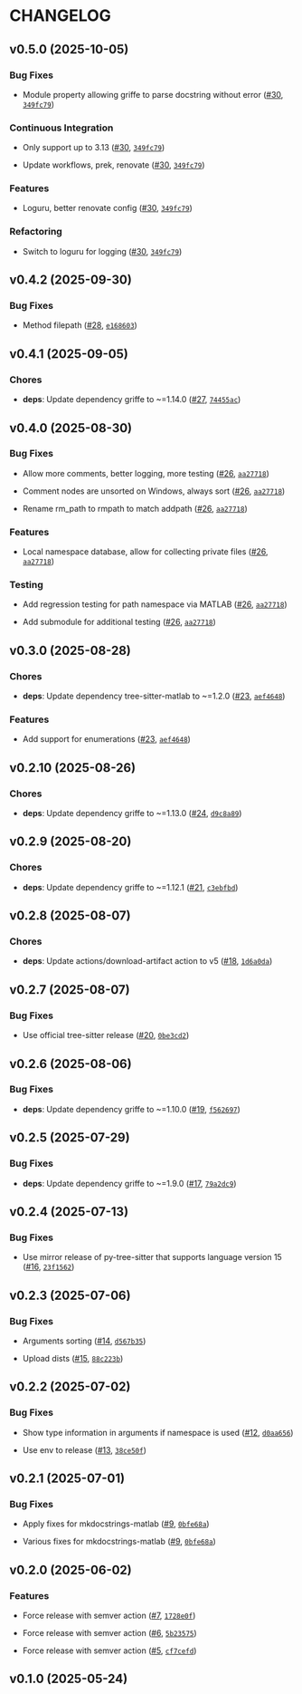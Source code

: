 # CHANGELOG


## v0.5.0 (2025-10-05)

### Bug Fixes

- Module property allowing griffe to parse docstring without error
  ([#30](https://github.com/watermarkhu/maxx/pull/30),
  [`349fc79`](https://github.com/watermarkhu/maxx/commit/349fc793acfbd1136210a20504e7ce5e9f1269d6))

### Continuous Integration

- Only support up to 3.13 ([#30](https://github.com/watermarkhu/maxx/pull/30),
  [`349fc79`](https://github.com/watermarkhu/maxx/commit/349fc793acfbd1136210a20504e7ce5e9f1269d6))

- Update workflows, prek, renovate ([#30](https://github.com/watermarkhu/maxx/pull/30),
  [`349fc79`](https://github.com/watermarkhu/maxx/commit/349fc793acfbd1136210a20504e7ce5e9f1269d6))

### Features

- Loguru, better renovate config ([#30](https://github.com/watermarkhu/maxx/pull/30),
  [`349fc79`](https://github.com/watermarkhu/maxx/commit/349fc793acfbd1136210a20504e7ce5e9f1269d6))

### Refactoring

- Switch to loguru for logging ([#30](https://github.com/watermarkhu/maxx/pull/30),
  [`349fc79`](https://github.com/watermarkhu/maxx/commit/349fc793acfbd1136210a20504e7ce5e9f1269d6))


## v0.4.2 (2025-09-30)

### Bug Fixes

- Method filepath ([#28](https://github.com/watermarkhu/maxx/pull/28),
  [`e168603`](https://github.com/watermarkhu/maxx/commit/e1686035769c3401436a7ffd4c11bf7f5c05494c))


## v0.4.1 (2025-09-05)

### Chores

- **deps**: Update dependency griffe to ~=1.14.0
  ([#27](https://github.com/watermarkhu/maxx/pull/27),
  [`74455ac`](https://github.com/watermarkhu/maxx/commit/74455ac18c427ed50c9ed7983614ff3e1607757b))


## v0.4.0 (2025-08-30)

### Bug Fixes

- Allow more comments, better logging, more testing
  ([#26](https://github.com/watermarkhu/maxx/pull/26),
  [`aa27718`](https://github.com/watermarkhu/maxx/commit/aa27718e9242d62871838752d61f5cbb9111d043))

- Comment nodes are unsorted on Windows, always sort
  ([#26](https://github.com/watermarkhu/maxx/pull/26),
  [`aa27718`](https://github.com/watermarkhu/maxx/commit/aa27718e9242d62871838752d61f5cbb9111d043))

- Rename rm_path to rmpath to match addpath ([#26](https://github.com/watermarkhu/maxx/pull/26),
  [`aa27718`](https://github.com/watermarkhu/maxx/commit/aa27718e9242d62871838752d61f5cbb9111d043))

### Features

- Local namespace database, allow for collecting private files
  ([#26](https://github.com/watermarkhu/maxx/pull/26),
  [`aa27718`](https://github.com/watermarkhu/maxx/commit/aa27718e9242d62871838752d61f5cbb9111d043))

### Testing

- Add regression testing for path namespace via MATLAB
  ([#26](https://github.com/watermarkhu/maxx/pull/26),
  [`aa27718`](https://github.com/watermarkhu/maxx/commit/aa27718e9242d62871838752d61f5cbb9111d043))

- Add submodule for additional testing ([#26](https://github.com/watermarkhu/maxx/pull/26),
  [`aa27718`](https://github.com/watermarkhu/maxx/commit/aa27718e9242d62871838752d61f5cbb9111d043))


## v0.3.0 (2025-08-28)

### Chores

- **deps**: Update dependency tree-sitter-matlab to ~=1.2.0
  ([#23](https://github.com/watermarkhu/maxx/pull/23),
  [`aef4648`](https://github.com/watermarkhu/maxx/commit/aef4648603ba1f45e78cd7274a5f502785dde765))

### Features

- Add support for enumerations ([#23](https://github.com/watermarkhu/maxx/pull/23),
  [`aef4648`](https://github.com/watermarkhu/maxx/commit/aef4648603ba1f45e78cd7274a5f502785dde765))


## v0.2.10 (2025-08-26)

### Chores

- **deps**: Update dependency griffe to ~=1.13.0
  ([#24](https://github.com/watermarkhu/maxx/pull/24),
  [`d9c8a89`](https://github.com/watermarkhu/maxx/commit/d9c8a895a7c6d5105207f124aec10e54ee1a5d07))


## v0.2.9 (2025-08-20)

### Chores

- **deps**: Update dependency griffe to ~=1.12.1
  ([#21](https://github.com/watermarkhu/maxx/pull/21),
  [`c3ebfbd`](https://github.com/watermarkhu/maxx/commit/c3ebfbda07d4ff9602524811d4354cb29d834dd0))


## v0.2.8 (2025-08-07)

### Chores

- **deps**: Update actions/download-artifact action to v5
  ([#18](https://github.com/watermarkhu/maxx/pull/18),
  [`1d6a0da`](https://github.com/watermarkhu/maxx/commit/1d6a0da2e0f864b3306e9437e018403804e29c75))


## v0.2.7 (2025-08-07)

### Bug Fixes

- Use official tree-sitter release ([#20](https://github.com/watermarkhu/maxx/pull/20),
  [`0be3cd2`](https://github.com/watermarkhu/maxx/commit/0be3cd2bd5d57fdb37faffb2ec8d29b8ce9e8329))


## v0.2.6 (2025-08-06)

### Bug Fixes

- **deps**: Update dependency griffe to ~=1.10.0
  ([#19](https://github.com/watermarkhu/maxx/pull/19),
  [`f562697`](https://github.com/watermarkhu/maxx/commit/f562697093565ce5630adc94b5fe324d11f6bb34))


## v0.2.5 (2025-07-29)

### Bug Fixes

- **deps**: Update dependency griffe to ~=1.9.0 ([#17](https://github.com/watermarkhu/maxx/pull/17),
  [`79a2dc9`](https://github.com/watermarkhu/maxx/commit/79a2dc92cd54f7548abead153e4f8242c81f71bf))


## v0.2.4 (2025-07-13)

### Bug Fixes

- Use mirror release of py-tree-sitter that supports language version 15
  ([#16](https://github.com/watermarkhu/maxx/pull/16),
  [`23f1562`](https://github.com/watermarkhu/maxx/commit/23f15629f30e0463e2bf0e16e4bde0cb760f42d6))


## v0.2.3 (2025-07-06)

### Bug Fixes

- Arguments sorting ([#14](https://github.com/watermarkhu/maxx/pull/14),
  [`d567b35`](https://github.com/watermarkhu/maxx/commit/d567b35c6d786e7153b38d9ade531f1d062d603b))

- Upload dists ([#15](https://github.com/watermarkhu/maxx/pull/15),
  [`88c223b`](https://github.com/watermarkhu/maxx/commit/88c223bb1cb4651045be46af16ebfabd467449f7))


## v0.2.2 (2025-07-02)

### Bug Fixes

- Show type information in arguments if namespace is used
  ([#12](https://github.com/watermarkhu/maxx/pull/12),
  [`d0aa656`](https://github.com/watermarkhu/maxx/commit/d0aa656d4055980454f35c00189431c638e22f2a))

- Use env to release ([#13](https://github.com/watermarkhu/maxx/pull/13),
  [`38ce50f`](https://github.com/watermarkhu/maxx/commit/38ce50f4accb87dcd2d08820d1aff03d7eb52601))


## v0.2.1 (2025-07-01)

### Bug Fixes

- Apply fixes for mkdocstrings-matlab ([#9](https://github.com/watermarkhu/maxx/pull/9),
  [`0bfe68a`](https://github.com/watermarkhu/maxx/commit/0bfe68abbc4743caa09cc02ed57f006a711a261f))

- Various fixes for mkdocstrings-matlab ([#9](https://github.com/watermarkhu/maxx/pull/9),
  [`0bfe68a`](https://github.com/watermarkhu/maxx/commit/0bfe68abbc4743caa09cc02ed57f006a711a261f))


## v0.2.0 (2025-06-02)

### Features

- Force release with semver action ([#7](https://github.com/watermarkhu/maxx/pull/7),
  [`1728e0f`](https://github.com/watermarkhu/maxx/commit/1728e0fcbd878353f11441af12d23da7d5444e88))

- Force release with semver action ([#6](https://github.com/watermarkhu/maxx/pull/6),
  [`5b23575`](https://github.com/watermarkhu/maxx/commit/5b23575d7821faf2c1064892ae12f533bbb657e3))

- Force release with semver action ([#5](https://github.com/watermarkhu/maxx/pull/5),
  [`cf7cefd`](https://github.com/watermarkhu/maxx/commit/cf7cefdbb187755143702aefcfc2fd962b73fae5))


## v0.1.0 (2025-05-24)
